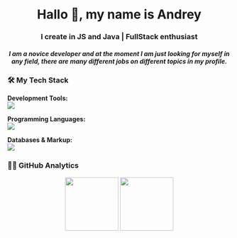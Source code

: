 <h1 align="center">Hallo 👋, my name is Andrey</h1>
<h3 align="center">I create in JS and Java | FullStack enthusiast</h3>

<h5 align="center">I am a novice developer and at the moment I am just looking for myself in any field, there are many different jobs on different topics in my profile.</h5>

### 🛠️ My Tech Stack

**Development Tools:**
<br>
<img src="https://skillicons.dev/icons?i=vscode,git,androidstudio,unreal" />

**Programming Languages:**
<br>
<img src="https://skillicons.dev/icons?i=js,java,html,css" />

**Databases & Markup:**
<br>
<img src="https://skillicons.dev/icons?i=mysql,xml" />

### 👨‍💻 GitHub Analytics

<p align="center">
  <img height="120em" src="https://github-readme-stats.vercel.app/api?username=AndreySparkLe&show_icons=true&theme=radical&include_all_commits=true"/>
  <img height="120em" src="https://github-readme-stats.vercel.app/api/top-langs/?username=AndreySparkLe&layout=compact&theme=radical&hide=javascript,typescript,scss"/>
</p>

